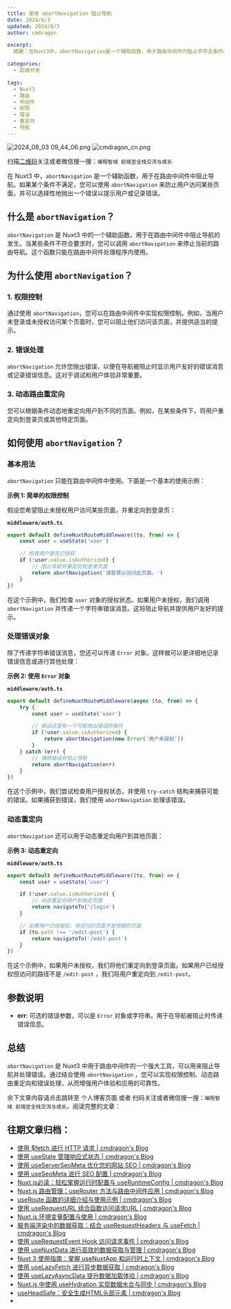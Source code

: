 ```yaml
---
title: 使用 abortNavigation 阻止导航
date: 2024/8/3
updated: 2024/8/3
author: cmdragon

excerpt:
  摘要：在Nuxt3中，abortNavigation是一个辅助函数，用于路由中间件内阻止不符合条件的页面访问，实现权限控制、错误处理及动态重定向，提升用户体验和应用可靠性

categories:
  - 前端开发

tags:
  - Nuxt3
  - 路由
  - 中间件
  - 权限
  - 错误
  - 重定向
  - 导航
---
```


<img src="https://static.amd794.com/blog/images/2024_08_03 09_44_06.png@blog" title="2024_08_03 09_44_06.png" alt="2024_08_03 09_44_06.png"/>

<img src="https://api2.cmdragon.cn/upload/cmder/20250304_012821924.jpg" title="cmdragon_cn.png" alt="cmdragon_cn.png"/>


扫描[二维码](https://api2.cmdragon.cn/upload/cmder/20250304_012821924.jpg)关注或者微信搜一搜：`编程智域 前端至全栈交流与成长`

在 Nuxt3 中，`abortNavigation` 是一个辅助函数，用于在路由中间件中阻止导航。如果某个条件不满足，您可以使用 `abortNavigation`
来防止用户访问某些页面，并可以选择性地抛出一个错误以提示用户或记录错误。

## 什么是 `abortNavigation`？

`abortNavigation` 是 Nuxt3
中的一个辅助函数，用于在路由中间件中阻止导航的发生。当某些条件不符合要求时，您可以调用 `abortNavigation`
来停止当前的路由导航。这个函数只能在路由中间件处理程序内使用。

## 为什么使用 `abortNavigation`？

### 1. 权限控制

通过使用 `abortNavigation`，您可以在路由中间件中实现权限控制。例如，当用户未登录或未授权访问某个页面时，您可以阻止他们访问该页面，并提供适当的提示。

### 2. 错误处理

`abortNavigation` 允许您抛出错误，以便在导航被阻止时显示用户友好的错误消息或记录错误信息。这对于调试和用户体验非常重要。

### 3. 动态路由重定向

您可以根据条件动态地重定向用户到不同的页面。例如，在某些条件下，将用户重定向到登录页或其他特定页面。

## 如何使用 `abortNavigation`？

### 基本用法

`abortNavigation` 只能在路由中间件中使用。下面是一个基本的使用示例：

**示例 1: 简单的权限控制**

假设您希望阻止未授权用户访问某些页面，并重定向到登录页：

**`middleware/auth.ts`**

```ts
export default defineNuxtRouteMiddleware((to, from) => {
    const user = useState('user')

    // 检查用户是否已授权
    if (!user.value.isAuthorized) {
        // 阻止导航并重定向到登录页面
        return abortNavigation('请登录以访问此页面。')
    }
})
```

在这个示例中，我们检查 `user` 对象的授权状态。如果用户未授权，我们调用 `abortNavigation` 并传递一个字符串错误消息。这将阻止导航并提供用户友好的提示。

### 处理错误对象

除了传递字符串错误消息，您还可以传递 `Error` 对象。这样做可以更详细地记录错误信息或进行其他处理：

**示例 2: 使用 `Error` 对象**

**`middleware/auth.ts`**

```ts
export default defineNuxtRouteMiddleware(async (to, from) => {
    try {
        const user = useState('user')

        // 假设这里有一个可能抛出错误的操作
        if (!user.value.isAuthorized) {
            return abortNavigation(new Error('用户未授权'))
        }
    } catch (err) {
        // 捕获错误并阻止导航
        return abortNavigation(err)
    }
})
```

在这个示例中，我们尝试检查用户授权状态，并使用 `try-catch` 结构来捕获可能的错误。如果捕获到错误，我们使用 `abortNavigation`
处理该错误。

### 动态重定向

`abortNavigation` 还可以用于动态重定向用户到其他页面：

**示例 3: 动态重定向**

**`middleware/auth.ts`**

```ts
export default defineNuxtRouteMiddleware((to, from) => {
    const user = useState('user')

    if (!user.value.isAuthorized) {
        // 动态重定向用户到指定页面
        return navigateTo('/login')
    }

    // 如果用户已经授权，但访问的页面不是预期的页面
    if (to.path !== '/edit-post') {
        return navigateTo('/edit-post')
    }
})
```

在这个示例中，如果用户未授权，我们将他们重定向到登录页面。如果用户已经授权但访问的路径不是 `/edit-post`
，我们将用户重定向到 `/edit-post`。

## 参数说明

- **err**: 可选的错误参数，可以是 `Error` 对象或字符串。用于在导航被阻止时传递错误信息。

## 总结

`abortNavigation` 是 Nuxt3 中用于路由中间件的一个强大工具，可以用来阻止导航并处理错误。通过结合使用 `abortNavigation`
，您可以实现权限控制、动态路由重定向和错误处理，从而增强用户体验和应用的可靠性。

余下文章内容请点击跳转至 个人博客页面 或者 扫码关注或者微信搜一搜：`编程智域 前端至全栈交流与成长`，阅读完整的文章：

## 往期文章归档：

- [使用 $fetch 进行 HTTP 请求 | cmdragon's Blog](https://blog.cmdragon.cn/posts/07d91f7f1ac2/)
- [使用 useState 管理响应式状态 | cmdragon's Blog](https://blog.cmdragon.cn/posts/dad6ac94ddf0/)
- [使用 useServerSeoMeta 优化您的网站 SEO | cmdragon's Blog](https://blog.cmdragon.cn/posts/dd9cb519a7a9/)
- [使用 useSeoMeta 进行 SEO 配置 | cmdragon's Blog](https://blog.cmdragon.cn/posts/4ab349e1f178/)
- [Nuxt.js必读：轻松掌握运行时配置与 useRuntimeConfig | cmdragon's Blog](https://blog.cmdragon.cn/posts/014b8d25b5e5/)
- [Nuxt.js 路由管理：useRouter 方法与路由中间件应用 | cmdragon's Blog](https://blog.cmdragon.cn/posts/ad9936895e09/)
- [useRoute 函数的详细介绍与使用示例 | cmdragon's Blog](https://blog.cmdragon.cn/posts/eb8617e107bf/)
- [使用 useRequestURL 组合函数访问请求URL | cmdragon's Blog](https://blog.cmdragon.cn/posts/666fa6c8a5ea/)
- [Nuxt.js 环境变量配置与使用 | cmdragon's Blog](https://blog.cmdragon.cn/posts/c79d66614163/)
- [服务端渲染中的数据获取：结合 useRequestHeaders 与 useFetch | cmdragon's Blog](https://blog.cmdragon.cn/posts/e38e8d28511a/)
- [使用 useRequestEvent Hook 访问请求事件 | cmdragon's Blog](https://blog.cmdragon.cn/posts/2f2570605277/)
- [使用 useNuxtData 进行高效的数据获取与管理 | cmdragon's Blog](https://blog.cmdragon.cn/posts/5e9f5a2b593e/)
- [Nuxt 3 使用指南：掌握 useNuxtApp 和运行时上下文 | cmdragon's Blog](https://blog.cmdragon.cn/posts/f51bb8ed8307/)
- [使用 useLazyFetch 进行异步数据获取 | cmdragon's Blog](https://blog.cmdragon.cn/posts/117488d6538b/)
- [使用 useLazyAsyncData 提升数据加载体验 | cmdragon's Blog](https://blog.cmdragon.cn/posts/b8e3c2416dc7/)
- [Nuxt.js 中使用 useHydration 实现数据水合与同步 | cmdragon's Blog](https://blog.cmdragon.cn/posts/177c9c78744f/)
- [useHeadSafe：安全生成HTML头部元素 | cmdragon's Blog](https://blog.cmdragon.cn/posts/56ede6d7b04b/)
-

